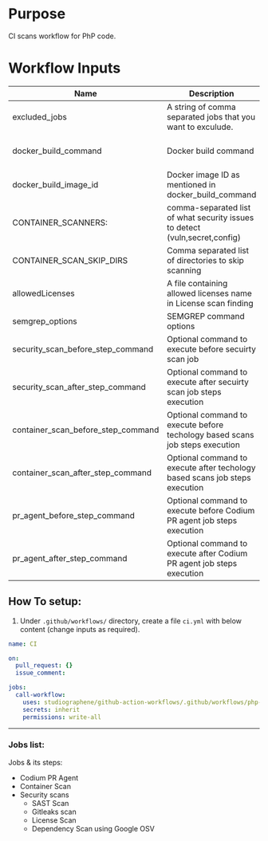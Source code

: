 # Purpose

CI scans workflow for PhP code.

# Workflow Inputs

| Name                               | Description                                                                  | Required | Default                          |
| ---------------------------------- | ---------------------------------------------------------------------------- | -------- | -------------------------------- |
| excluded_jobs                      | A string of comma separated jobs that you want to exculude.                  | no       |                                  |
| docker_build_command               | Docker build command                                                         | no       | `docker build -t local:latest .` |
| docker_build_image_id              | Docker image ID as mentioned in docker_build_command                         | no       | `local:latest`                   |
| CONTAINER_SCANNERS:                | comma-separated list of what security issues to detect (vuln,secret,config)  | no       | `vuln`                           |
| CONTAINER_SCAN_SKIP_DIRS           | Comma separated list of directories to skip scanning                         | no       |                                  |
| allowedLicenses                    | A file containing allowed licenses name in License scan finding              | no       |                                  |
| semgrep_options                    | SEMGREP command options                                                      | no       |                                  |
| security_scan_before_step_command  | Optional command to execute before secuirty scan job                         | no       |                                  |
| security_scan_after_step_command   | Optional command to execute after secuirty scan job steps execution          | no       |                                  |
| container_scan_before_step_command | Optional command to execute before techology based scans job steps execution | no       |                                  |
| container_scan_after_step_command  | Optional command to execute after techology based scans job steps execution  | no       |                                  |
| pr_agent_before_step_command       | Optional command to execute before Codium PR agent job steps execution       | no       |                                  |
| pr_agent_after_step_command        | Optional command to execute after Codium PR agent job steps execution        | no       |                                  |

## How To setup:

1. Under `.github/workflows/` directory, create a file `ci.yml` with below content (change inputs as required).

```yaml
name: CI

on:
  pull_request: {}
  issue_comment:

jobs:
  call-workflow:
    uses: studiographene/github-action-workflows/.github/workflows/php-ci.yml@master # if you want alternatively pin to tag version version
    secrets: inherit
    permissions: write-all
```

---

### Jobs list:

Jobs & its steps:

- Codium PR Agent
- Container Scan
- Security scans
  - SAST Scan
  - Gitleaks scan
  - License Scan
  - Dependency Scan using Google OSV
